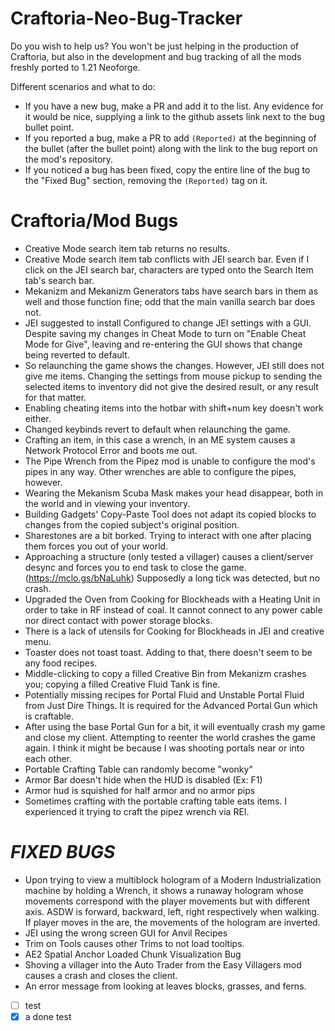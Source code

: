 # Craftoria-Neo-Bug-Tracker

Do you wish to help us? You won't be just helping in the production of Craftoria, but also in the development and bug tracking of all the mods freshly ported to 1.21 Neoforge.

Different scenarios and what to do:
- If you have a new bug, make a PR and add it to the list. Any evidence for it would be nice, supplying a link to the github assets link next to the bug bullet point.
- If you reported a bug, make a PR to add `(Reported)` at the beginning of the bullet (after the bullet point) along with the link to the bug report on the mod's repository.
- If you noticed a bug has been fixed, copy the entire line of the bug to the "Fixed Bug" section, removing the `(Reported)` tag on it.

# Craftoria/Mod Bugs

- Creative Mode search item tab returns no results.
- Creative Mode search item tab conflicts with JEI search bar. Even if I click on the JEI search bar, characters are typed onto the Search Item tab's search bar.
- Mekanizm and Mekanizm Generators tabs have search bars in them as well and those function fine; odd that the main vanilla search bar does not.
- JEI suggested to install Configured to change JEI settings with a GUI. Despite saving my changes in Cheat Mode to turn on "Enable Cheat Mode for Give", leaving and re-entering the GUI shows that change being reverted to default.
- So relaunching the game shows the changes. However, JEI still does not give me items. Changing the settings from mouse pickup to sending the selected items to inventory did not give the desired result, or any result for that matter.
- Enabling cheating items into the hotbar with shift+num key doesn't work either.
- Changed keybinds revert to default when relaunching the game.
- Crafting an item, in this case a wrench, in an ME system causes a Network Protocol Error and boots me out.
- The Pipe Wrench from the Pipez mod is unable to configure the mod's pipes in any way. Other wrenches are able to configure the pipes, however.
- Wearing the Mekanism Scuba Mask makes your head disappear, both in the world and in viewing your inventory.
- Building Gadgets' Copy-Paste Tool does not adapt its copied blocks to changes from the copied subject's original position.
- Sharestones are a bit borked. Trying to interact with one after placing them forces you out of your world.
- Approaching a structure (only tested a villager) causes a client/server desync and forces you to end task to close the game. (<https://mclo.gs/bNaLuhk>) Supposedly a long tick was detected, but no crash.
- Upgraded the Oven from Cooking for Blockheads with a Heating Unit in order to take in RF instead of coal. It cannot connect to any power cable nor direct contact with power storage blocks.
- There is a lack of utensils for Cooking for Blockheads in JEI and creative menu.
- Toaster does not toast toast. Adding to that, there doesn't seem to be any food recipes.
- Middle-clicking to copy a filled Creative Bin from Mekanizm crashes you; copying a filled Creative Fluid Tank is fine.
- Potentially missing recipes for Portal Fluid and Unstable Portal Fluid from Just Dire Things. It is required for the Advanced Portal Gun which is craftable.
- After using the base Portal Gun for a bit, it will eventually crash my game and close my client. Attempting to reenter the world crashes the game again. I think it might be because I was shooting portals near or into each other.
- Portable Crafting Table can randomly become "wonky"
- Armor Bar doesn't hide when the HUD is disabled (Ex: F1)
- Armor hud is squished for half armor and no armor pips
- Sometimes crafting with the portable crafting table eats items. I experienced it trying to craft the pipez wrench via REI.



# *FIXED BUGS*
- Upon trying to view a multiblock hologram of a Modern Industrialization machine by holding a Wrench, it shows a runaway hologram whose movements correspond with the player movements but with different axis. ASDW is forward, backward, left, right respectively when walking. If player moves in the are, the movements of the hologram are inverted.
- JEI using the wrong screen GUI for Anvil Recipes
- Trim on Tools causes other Trims to not load tooltips.
- AE2 Spatial Anchor Loaded Chunk Visualization Bug
- Shoving a villager into the Auto Trader from the Easy Villagers mod causes a crash and closes the client.
- An error message from looking at leaves blocks, grasses, and ferns.



- [ ] test
- [x] a done test
